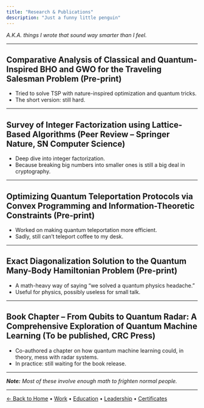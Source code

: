 ```yaml
---
title: "Research & Publications"
description: "Just a funny little penguin"
---
```


_A.K.A. things I wrote that sound way smarter than I feel._

---

## Comparative Analysis of Classical and Quantum-Inspired BHO and GWO for the Traveling Salesman Problem (Pre-print)

- Tried to solve TSP with nature-inspired optimization and quantum tricks.
- The short version: still hard.

---

## Survey of Integer Factorization using Lattice-Based Algorithms (Peer Review – Springer Nature, SN Computer Science)

- Deep dive into integer factorization.
- Because breaking big numbers into smaller ones is still a big deal in cryptography.

---

## Optimizing Quantum Teleportation Protocols via Convex Programming and Information-Theoretic Constraints (Pre-print)

- Worked on making quantum teleportation more efficient.
- Sadly, still can’t teleport coffee to my desk.

---

## Exact Diagonalization Solution to the Quantum Many-Body Hamiltonian Problem (Pre-print)

- A math-heavy way of saying “we solved a quantum physics headache.”
- Useful for physics, possibly useless for small talk.

---

## Book Chapter – From Qubits to Quantum Radar: A Comprehensive Exploration of Quantum Machine Learning (To be published, CRC Press)

- Co-authored a chapter on how quantum machine learning could, in theory, mess with radar systems.
- In practice: still waiting for the book release.

---

_**Note:** Most of these involve enough math to frighten normal people._

---

[← Back to Home](/) • [Work](/about/work/) • [Education](/about/education/) • [Leadership](/about/leadership/) • [Certificates](/about/certificates/)
